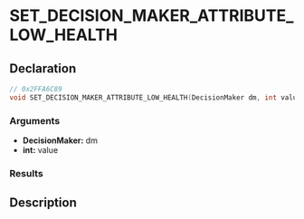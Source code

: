 # SET_DECISION_MAKER_ATTRIBUTE_LOW_HEALTH

## Declaration
```cpp
// 0x2FFA6C89
void SET_DECISION_MAKER_ATTRIBUTE_LOW_HEALTH(DecisionMaker dm, int value);
```

### Arguments
- **DecisionMaker:** dm
- **int:** value

### Results

## Description

